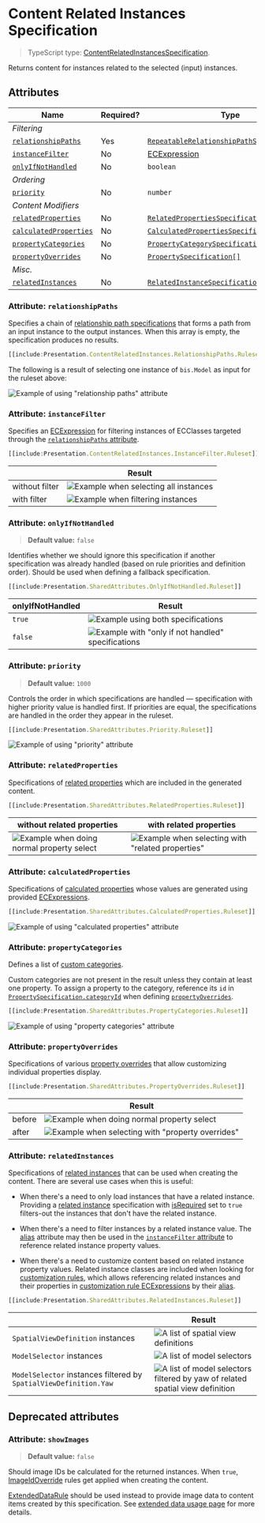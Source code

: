 # Content Related Instances Specification

> TypeScript type: [ContentRelatedInstancesSpecification]($presentation-common).

Returns content for instances related to the selected (input) instances.

## Attributes

| Name                                                      | Required? | Type                                                                                         | Default |
| --------------------------------------------------------- | --------- | -------------------------------------------------------------------------------------------- | ------- |
| *Filtering*                                               |
| [`relationshipPaths`](#attribute-relationshippaths)       | Yes       | [`RepeatableRelationshipPathSpecification[]`](../RepeatableRelationshipPathSpecification.md) |
| [`instanceFilter`](#attribute-instancefilter)             | No        | [ECExpression](./ECExpressions.md#instance-filter)                                           | `""`    |
| [`onlyIfNotHandled`](#attribute-onlyifnothandled)         | No        | `boolean`                                                                                    | `false` |
| *Ordering*                                                |
| [`priority`](#attribute-priority)                         | No        | `number`                                                                                     | `1000`  |
| *Content Modifiers*                                       |
| [`relatedProperties`](#attribute-relatedproperties)       | No        | [`RelatedPropertiesSpecification[]`](./RelatedPropertiesSpecification.md)                    | `[]`    |
| [`calculatedProperties`](#attribute-calculatedproperties) | No        | [`CalculatedPropertiesSpecification[]`](./CalculatedPropertiesSpecification.md)              | `[]`    |
| [`propertyCategories`](#attribute-propertycategories)     | No        | [`PropertyCategorySpecification[]`](./PropertyCategorySpecification.md)                      | `[]`    |
| [`propertyOverrides`](#attribute-propertyoverrides)       | No        | [`PropertySpecification[]`](./PropertySpecification.md)                                      | `[]`    |
| *Misc.*                                                   |
| [`relatedInstances`](#attribute-relatedinstances)         | No        | [`RelatedInstanceSpecification[]`](../RelatedInstanceSpecification.md)                       | `[]`    |

### Attribute: `relationshipPaths`

Specifies a chain of [relationship path specifications](../RepeatableRelationshipPathSpecification.md) that forms a path from an input instance to the output instances. When this array is empty, the specification produces no results.

```ts
[[include:Presentation.ContentRelatedInstances.RelationshipPaths.Ruleset]]
```

The following is a result of selecting one instance of `bis.Model` as input for the ruleset above:

![Example of using "relationship paths" attribute](./media/contentrelatedinstances-with-relationshippaths.png)

### Attribute: `instanceFilter`

Specifies an [ECExpression](./ECExpressions.md#instance-filter) for filtering instances of ECClasses targeted through the [`relationshipPaths` attribute](#attribute-relationshippaths).

```ts
[[include:Presentation.ContentRelatedInstances.InstanceFilter.Ruleset]]
```

  |                | Result                                                                                      |
  | -------------- | ------------------------------------------------------------------------------------------- |
  | without filter | ![Example when selecting all instances](./media/sharedattributes-with-instancefilter-1.png) |
  | with filter    | ![Example when filtering instances](./media/sharedattributes-with-instancefilter-2.png)     |

### Attribute: `onlyIfNotHandled`

> **Default value:** `false`

Identifies whether we should ignore this specification if another specification was already handled (based on rule priorities and definition order). Should be used when defining a fallback specification.

```ts
[[include:Presentation.SharedAttributes.OnlyIfNotHandled.Ruleset]]
```

  | onlyIfNotHandled | Result                                                                                                     |
  | ---------------- | ---------------------------------------------------------------------------------------------------------- |
  | `true`           | ![Example using both specifications](./media/sharedattributes-with-onlyifnothandled-1.png)                 |
  | `false`          | ![Example with "only if not handled" specifications](./media/sharedattributes-with-onlyifnothandled-2.png) |

### Attribute: `priority`

> **Default value:** `1000`

Controls the order in which specifications are handled — specification with higher priority value is handled first. If priorities are equal, the specifications are handled in the order they appear in the ruleset.

```ts
[[include:Presentation.SharedAttributes.Priority.Ruleset]]
```

![Example of using "priority" attribute](./media/sharedattributes-with-priority.png)

### Attribute: `relatedProperties`

Specifications of [related properties](./RelatedPropertiesSpecification.md) which are included in the generated content.

```ts
[[include:Presentation.SharedAttributes.RelatedProperties.Ruleset]]
```

  | without related properties                                                                          | with related properties                                                                                    |
  | --------------------------------------------------------------------------------------------------- | ---------------------------------------------------------------------------------------------------------- |
  | ![Example when doing normal property select](./media/sharedattributes-with-relatedproperties-1.png) | ![Example when selecting with "related properties"](./media/sharedattributes-with-relatedproperties-2.png) |

### Attribute: `calculatedProperties`

Specifications of [calculated properties](./CalculatedPropertiesSpecification.md) whose values are generated using provided [ECExpressions](../Advanced/ECExpressions.md#ecinstance).

```ts
[[include:Presentation.SharedAttributes.CalculatedProperties.Ruleset]]
```

![Example of using "calculated properties" attribute](./media/sharedattributes-with-calculatedproperties.png)

### Attribute: `propertyCategories`

Defines a list of [custom categories](PropertyCategorySpecification.md).

Custom categories are not present in the result unless they contain at least one property. To assign a property to the category, reference its `id` in [`PropertySpecification.categoryId`](./PropertySpecification.md) when defining [`propertyOverrides`](#attribute-propertyoverrides).

```ts
[[include:Presentation.SharedAttributes.PropertyCategories.Ruleset]]
```

![Example of using "property categories" attribute](./media/sharedattributes-with-propertycategories.png)

### Attribute: `propertyOverrides`

Specifications of various [property overrides](./PropertySpecification.md) that allow customizing individual properties display.

```ts
[[include:Presentation.SharedAttributes.PropertyOverrides.Ruleset]]
```

  |        | Result                                                                                                     |
  | ------ | ---------------------------------------------------------------------------------------------------------- |
  | before | ![Example when doing normal property select](./media/sharedattributes-with-propertyoverrides-1.png)        |
  | after  | ![Example when selecting with "property overrides"](./media/sharedattributes-with-propertyoverrides-2.png) |

### Attribute: `relatedInstances`

Specifications of [related instances](../RelatedInstanceSpecification.md) that can be used when creating the content. There are several use cases when this is useful:

- When there's a need to only load instances that have a related instance. Providing a [related instance](../RelatedInstanceSpecification.md)
  specification with [isRequired](../RelatedInstanceSpecification.md#attribute-isrequired) set to `true` filters-out the instances that don't have the related instance.

- When there's a need to filter instances by a related instance value. The [alias](../RelatedInstanceSpecification.md#attribute-alias) attribute may then be used
  in the [`instanceFilter` attribute](#attribute-instancefilter) to reference related instance property values.

- When there's a need to customize content based on related instance property values. Related instance classes are included when looking for [customization rules](../Customization/index.md),
  which allows referencing related instances and their properties in [customization rule ECExpressions](../Customization/ECExpressions.md#override-value) by their
  [alias](../RelatedInstanceSpecification.md#attribute-alias).

```ts
[[include:Presentation.SharedAttributes.RelatedInstances.Ruleset]]
```

  |                                                                   | Result                                                                                                                                |
  | ----------------------------------------------------------------- | ------------------------------------------------------------------------------------------------------------------------------------- |
  | `SpatialViewDefinition` instances                                 | ![A list of spatial view definitions](./media/sharedattributes-with-relatedinstances-3.png)                                           |
  | `ModelSelector` instances                                         | ![A list of model selectors](./media/sharedattributes-with-relatedinstances-2.png)                                                    |
  | `ModelSelector` instances filtered by `SpatialViewDefinition.Yaw` | ![A list of model selectors filtered by yaw of related spatial view definition](./media/sharedattributes-with-relatedinstances-1.png) |

## Deprecated attributes

### Attribute: `showImages`

> **Default value:** `false`

Should image IDs be calculated for the returned instances. When `true`, [ImageIdOverride](../customization/ImageIdOverride.md) rules get applied when creating the content.

[ExtendedDataRule](../customization/ExtendedDataRule.md) should be used instead to provide image data to content items created by this specification. See [extended data usage page](../customization/ExtendedDataUsage.md) for more details.

